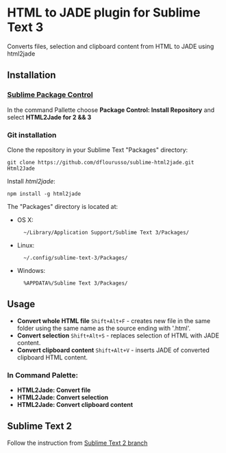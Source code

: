 # HTML to JADE plugin for Sublime Text 3

Converts files, selection and clipboard content from HTML to JADE using html2jade

## Installation

### [Sublime Package Control](http://wbond.net/sublime_packages/package_control)

In the command Pallette choose **Package Control: Install Repository** and select **HTML2Jade for 2 && 3**

### Git installation

Clone the repository in your Sublime Text "Packages" directory:

    git clone https://github.com/dflourusso/sublime-html2jade.git Html2Jade
    
Install *html2jade*:

    npm install -g html2jade

The "Packages" directory is located at:

* OS X:

        ~/Library/Application Support/Sublime Text 3/Packages/

* Linux:

        ~/.config/sublime-text-3/Packages/

* Windows:

        %APPDATA%/Sublime Text 3/Packages/

## Usage

* **Convert whole HTML file** `Shift+Alt+F` - creates new file in the same folder using the same name as the source ending with '.html'.
* **Convert selection** `Shift+Alt+S` - replaces selection of HTML with JADE content.
* **Convert clipboard content** `Shift+Alt+V` - inserts JADE of converted clipboard HTML content.

### In Command Palette:

* **HTML2Jade: Convert file**
* **HTML2Jade: Convert selection**
* **HTML2Jade: Convert clipboard content**

## Sublime Text 2

Follow the instruction from [Sublime Text 2 branch](https://github.com/anderson916/sublime-html2jade/tree/SublimeText2)
